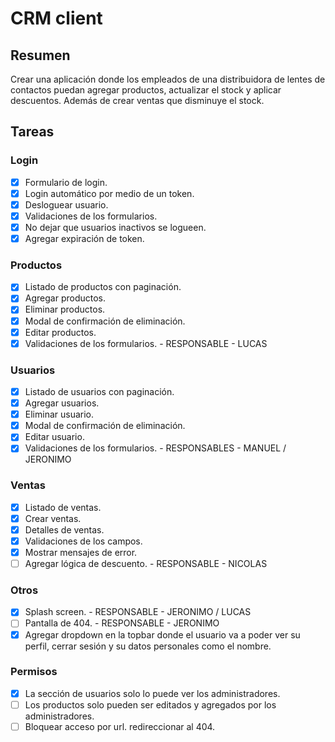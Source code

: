 # CRM client

## Resumen

Crear una aplicación donde los empleados de una distribuidora de lentes de contactos puedan agregar productos, actualizar el stock y aplicar descuentos. Además de crear ventas que disminuye el stock.

## Tareas

### Login
  - [X] Formulario de login.
  - [X] Login automático por medio de un token.
  - [X] Desloguear usuario.
  - [X] Validaciones de los formularios.
  - [X] No dejar que usuarios inactivos se logueen.
  - [X] Agregar expiración de token.

### Productos
  - [X] Listado de productos con paginación.
  - [X] Agregar productos.
  - [X] Eliminar productos.
  - [X] Modal de confirmación de eliminación.
  - [X] Editar productos.
  - [X] Validaciones de los formularios. - RESPONSABLE - LUCAS

### Usuarios
  - [X] Listado de usuarios con paginación.
  - [X] Agregar usuarios.
  - [X] Eliminar usuario.
  - [X] Modal de confirmación de eliminación.
  - [X] Editar usuario.
  - [X] Validaciones de los formularios. - RESPONSABLES - MANUEL / JERONIMO

### Ventas
  - [X] Listado de ventas.
  - [X] Crear ventas.
  - [X] Detalles de ventas.
  - [X] Validaciones de los campos.
  - [X] Mostrar mensajes de error.
  - [ ] Agregar lógica de descuento. - RESPONSABLE - NICOLAS

### Otros
  - [X] Splash screen. - RESPONSABLE - JERONIMO / LUCAS
  - [ ] Pantalla de 404. - RESPONSABLE - JERONIMO
  - [X] Agregar dropdown en la topbar donde el usuario va a poder ver su perfil, cerrar sesión y su datos personales como el nombre.

### Permisos
  - [X] La sección de usuarios solo lo puede ver los administradores.
  - [ ] Los productos solo pueden ser editados y agregados por los administradores.
  - [ ] Bloquear acceso por url. redireccionar al 404.